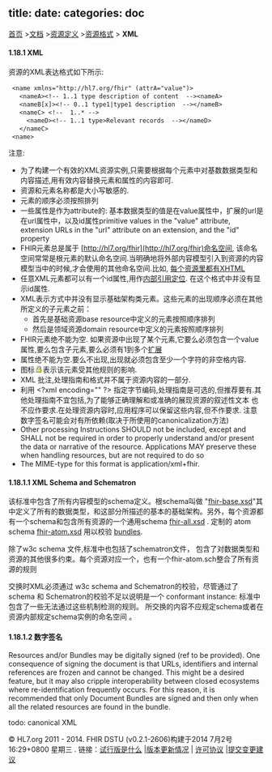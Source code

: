 title: 
date: 
categories: doc
---

[首页](../home/index.html) >[文档](documentation.html) >[资源定义](resources.html) >[资源格式](formats.html) > **XML**       


#### 1.18.1   XML            

资源的XML表达格式如下所示:     

```
 <name xmlns="http://hl7.org/fhir" (attrA="value")>   
   <nameA><!-- 1..1 type description of content  --><nameA>
   <nameB[x]><!-- 0..1 type1|type1 description  --></nameB>
   <nameC> <!--  1..* -->
     <nameD><!-- 1..1 type>Relevant records  --></nameD>
   </nameC>
 <name>
```      

注意:

*   为了构建一个有效的XML资源实例,只需要根据每个元素中对基数数据类型和内容描述,用有效内容替换元素和属性的内容即可.    
*   资源和元素名称都是大小写敏感的.      
*   元素的顺序必须按照排列
*   一些属性是作为attribute的: 基本数据类型的值是在value属性中，扩展的url是在url属性中，以及id属性primitive values in the "value" attribute, extension URLs in the "url" attribute on an extension, and the "id" property            
*   FHIR元素总是属于 [http://hl7.org/fhir](http://hl7.org/fhir)命名空间, 该命名空间常常是根元素的默认命名空间.当明确地将外部内容模型引入到资源的内容模型当中的时候,才会使用的其他命名空间.比如, [每个资源里都有XHTML](narrative.html)
*   任意XML元素都可以有一个id属性,用作[内部引用定位](references.html#idref). 在这个格式中并没有显示id属性.      
*   XML表示方式中并没有显示基础架构类元素。这些元素的出现顺序必须在其他所定义的子元素之前：
	*  首先是基础资源base resource中定义的元素按照顺序排列
	*  然后是领域资源domain resource中定义的元素按照顺序排列
*   FHIR元素绝不能为空. 如果资源中出现了某个元素,它要么必须包含一个value属性,要么包含子元素,要么必须有1到多个[扩展](extensibility.html)         
*   属性绝不能为空.要么不出现,出现就必须包含至少一个字符的非空格内容. 
*   图标![](../material/lock.png)表示该元素受其他规则的影响.     
*   XML 批注,处理指南和格式并不属于资源内容的一部分.      
*   利用 &lt;?xml encoding=&quot;&quot; ?&gt; 指定字节编码,处理指南是可选的,但推荐要有.其他处理指南不宜包括,为了能够正确理解和或准确的展现资源的叙述性文本 也不应作要求.在处理资源内容时,应用程序可以保留这些内容,但不作要求. 注意 数字签名可能会对有所依赖(取决于所使用的canonicalization方法)         
*   Other processing Instructions SHOULD not be included, except and SHALL not be required in order to properly understand and/or present the data or narrative of the resource. Applications MAY preserve these when handling resources, but are not required to do so
*   The MIME-type for this format is application/xml+fhir.      


               

####   1.18.1.1 XML Schema and Schematron                      

该标准中包含了所有内容模型的schema定义。根schema叫做 &quot;[fhir-base.xsd](fhir-base.xsd)&quot;其中定义了所有的数据类型，和这部分所描述的基本的基础架构。另外，每个资源都有一个schema和包含所有资源的一个通用schema [fhir-all.xsd](../material/fhir-all.xsd) 
. 定制的 atom schema [fhir-atom.xsd](../material/fhir-atom.xsd)
用以校验 [bundles](#atom).

除了w3c schema 文件,标准中也包括了schematron文件， 包含了对数据类型和资源的其他很多约束。每个资源对应一个，也有一个fhir-atom.sch整合了所有资源的规则      

交换时XML必须通过 w3c schema and Schematron的校验，尽管通过了 schema 和 Schematron的校验不足以说明是一个 conformant instance: 
标准中包含了一些无法通过这些机制检测的规则。
所交换的内容不应规定schema或者在资源内部规定schema实例的命名空间 。     


#### 1.18.1.2 数字签名


Resources and/or Bundles may be digitally signed (ref to be provided). One consequence of signing the document is that URLs, identifiers and internal references are frozen and cannot be changed. This might be a desired feature, but it may also cripple interoperability between closed ecosystems where re-identification frequently occurs. For this reason, it is recommended that only Document Bundles are signed and then only when all the related resources are found in the bundle.

todo: canonical XML 




 &copy; HL7.org 2011 - 2014. FHIR DSTU (v0.2.1-2606)构建于2014  7月2号 16:29+0800 星期三 . 
链接：[试行版是什么](http://hl7.org/implement/standards/fhir/dstu.html) |[版本更新情况](http://hl7.org/implement/standards/fhir/history.html) | [许可协议](http://hl7.org/implement/standards/fhir/license.html) |[提交变更建议](http://gforge.hl7.org/gf/project/fhir/tracker/?action=TrackerItemAdd&tracker_id=677)      